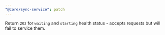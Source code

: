 ```yaml
---
"@core/sync-service": patch
---
```


Return `202` for `waiting` and `starting` health status - accepts requests but will fail to service them.
